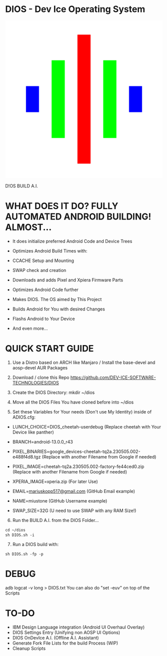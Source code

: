 <p align="center">

# DIOS - Dev Ice Operating System

![DIOS IMAGE](https://github.com/DEV-ICE-SOFTWARE-TECHNOLOGIES/DIOS/blob/main/DIOS.png)

D!OS BUILD A.I.

</p>

# WHAT DOES IT DO? FULLY AUTOMATED ANDROID BUILDING! ALMOST...

- It does initialize preferred Android Code and Device Trees

- Optimizes Android Build Times with:
- CCACHE Setup and Mounting
- SWAP check and creation

- Downloads and adds Pixel and Xpiera Firmware Parts

- Optimizes Android Code further

- Makes DIOS. The OS aimed by This Project

- Builds Android for You with desired Changes

- Flashs Android to Your Device

- And even more...


# QUICK START GUIDE

1. Use a Distro based on ARCH like Manjaro / Install the base-devel and aosp-devel AUR Packages

2. Download / clone this Repo https://github.com/DEV-ICE-SOFTWARE-TECHNOLOGIES/DIOS

3. Create the DIOS Directory: mkdir ~/dios

4. Move all the DIOS Files You have cloned before into ~/dios

5.  Set these Variables for Your needs (Don't use My Identity) inside of ADIOS.cfg:


- LUNCH_CHOICE=DIOS_cheetah-userdebug (Replace cheetah with Your Device like panther)

- BRANCH=android-13.0.0_r43

- PIXEL_BINARIES=google_devices-cheetah-tq2a.230505.002-e488f4d8.tgz (Replace with another Filename from Google if needed)

- PIXEL_IMAGE=cheetah-tq2a.230505.002-factory-fe44ced0.zip (Replace with another Filename from Google if needed)

- XPERIA_IMAGE=xperia.zip (For later Use)

- EMAIL=mariuskopp517@gmail.com (GitHub Email example)

- NAME=miustone (GitHub Username example)

- SWAP_SIZE=32G (U need to use SWAP with any RAM Size!)



6. Run the BUILD A.I. from the DIOS Folder...
```
cd ~/dios
sh DIOS.sh -i
```

7. Run a DIOS build with:
```
sh DIOS.sh -fp -p
```
# DEBUG

adb logcat -v long > DIOS.txt 
You can also do "set -euv" on top of the Scripts

# TO-DO

- IBM Design Language integration (Android UI Overhaul Overlay)
- DIOS Settings Entry (Unifying non AOSP UI Options)
- DIOS OnDevIce A.I. (Offline A.I. Assistant)
- Generate Fork File Lists for the build Process (WIP)
- Cleanup Scripts
